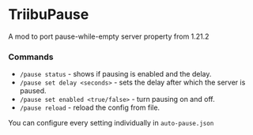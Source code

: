 # TriibuPause

A mod to port pause-while-empty server property from 1.21.2

### Commands
* `/pause status` - shows if pausing is enabled and the delay.
* `/pause set delay <seconds>` - sets the delay after which the server is paused.
* `/pause set enabled <true/false>` - turn pausing on and off.
* `/pause reload` - reload the config from file.

You can configure every setting individually in `auto-pause.json`

